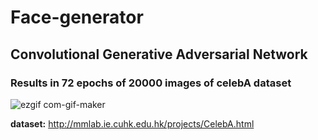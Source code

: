 # Face-generator

## Convolutional Generative Adversarial Network

### Results in 72 epochs of 20000 images of celebA dataset

![ezgif com-gif-maker](https://user-images.githubusercontent.com/57571014/89234792-0e2cbd80-d5ed-11ea-8928-1f497c7f7c8a.gif)



**dataset:**
http://mmlab.ie.cuhk.edu.hk/projects/CelebA.html

